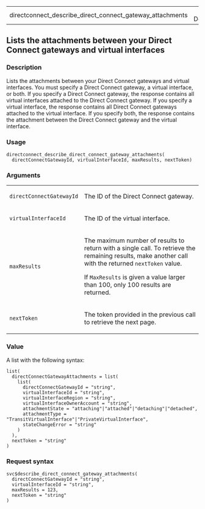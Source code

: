 <table style="width: 100%;">
<tbody>
<tr class="odd">
<td>directconnect_describe_direct_connect_gateway_attachments</td>
<td style="text-align: right;">R Documentation</td>
</tr>
</tbody>
</table>

## Lists the attachments between your Direct Connect gateways and virtual interfaces

### Description

Lists the attachments between your Direct Connect gateways and virtual
interfaces. You must specify a Direct Connect gateway, a virtual
interface, or both. If you specify a Direct Connect gateway, the
response contains all virtual interfaces attached to the Direct Connect
gateway. If you specify a virtual interface, the response contains all
Direct Connect gateways attached to the virtual interface. If you
specify both, the response contains the attachment between the Direct
Connect gateway and the virtual interface.

### Usage

    directconnect_describe_direct_connect_gateway_attachments(
      directConnectGatewayId, virtualInterfaceId, maxResults, nextToken)

### Arguments

<table>
<colgroup>
<col style="width: 35%" />
<col style="width: 65%" />
</colgroup>
<tbody>
<tr class="odd">
<td><code
id="directconnect_describe_direct_connect_gateway_attachments_:_directConnectGatewayId">directConnectGatewayId</code></td>
<td><p>The ID of the Direct Connect gateway.</p></td>
</tr>
<tr class="even">
<td><code
id="directconnect_describe_direct_connect_gateway_attachments_:_virtualInterfaceId">virtualInterfaceId</code></td>
<td><p>The ID of the virtual interface.</p></td>
</tr>
<tr class="odd">
<td><code
id="directconnect_describe_direct_connect_gateway_attachments_:_maxResults">maxResults</code></td>
<td><p>The maximum number of results to return with a single call. To
retrieve the remaining results, make another call with the returned
<code>nextToken</code> value.</p>
<p>If <code>MaxResults</code> is given a value larger than 100, only 100
results are returned.</p></td>
</tr>
<tr class="even">
<td><code
id="directconnect_describe_direct_connect_gateway_attachments_:_nextToken">nextToken</code></td>
<td><p>The token provided in the previous call to retrieve the next
page.</p></td>
</tr>
</tbody>
</table>

### Value

A list with the following syntax:

    list(
      directConnectGatewayAttachments = list(
        list(
          directConnectGatewayId = "string",
          virtualInterfaceId = "string",
          virtualInterfaceRegion = "string",
          virtualInterfaceOwnerAccount = "string",
          attachmentState = "attaching"|"attached"|"detaching"|"detached",
          attachmentType = "TransitVirtualInterface"|"PrivateVirtualInterface",
          stateChangeError = "string"
        )
      ),
      nextToken = "string"
    )

### Request syntax

    svc$describe_direct_connect_gateway_attachments(
      directConnectGatewayId = "string",
      virtualInterfaceId = "string",
      maxResults = 123,
      nextToken = "string"
    )
